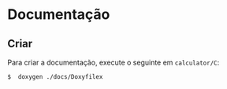 # Documentação

## Criar
Para criar a documentação, execute o seguinte em `calculator/C`:
```
$  doxygen ./docs/Doxyfilex
```

